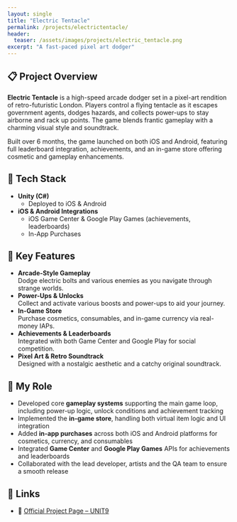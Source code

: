 ```yaml
---
layout: single
title: "Electric Tentacle"
permalink: /projects/electrictentacle/
header:
  teaser: /assets/images/projects/electric_tentacle.png
excerpt: "A fast-paced pixel art dodger"
---
```

## 📋 Project Overview

**Electric Tentacle** is a high-speed arcade dodger set in a pixel-art rendition of retro-futuristic London. Players control a flying tentacle as it escapes government agents, dodges hazards, and collects power-ups to stay airborne and rack up points. The game blends frantic gameplay with a charming visual style and soundtrack.

Built over 6 months, the game launched on both iOS and Android, featuring full leaderboard integration, achievements, and an in-game store offering cosmetic and gameplay enhancements.

## 🔧 Tech Stack

- **Unity (C#)** 
  - Deployed to iOS & Android
- **iOS & Android Integrations**
  - iOS Game Center & Google Play Games (achievements, leaderboards)
  - In-App Purchases

## 🔑 Key Features

- **Arcade-Style Gameplay**  
  Dodge electric bolts and various enemies as you navigate through strange worlds.  
- **Power-Ups & Unlocks**  
  Collect and activate various boosts and power-ups to aid your journey.  
- **In-Game Store**  
  Purchase cosmetics, consumables, and in-game currency via real-money IAPs.  
- **Achievements & Leaderboards**  
  Integrated with both Game Center and Google Play for social competition.  
- **Pixel Art & Retro Soundtrack**  
  Designed with a nostalgic aesthetic and a catchy original soundtrack.

## 👨 My Role

- Developed core **gameplay systems** supporting the main game loop, including power-up logic, unlock conditions and achievement tracking  
- Implemented the **in-game store**, handling both virtual item logic and UI integration  
- Added **in-app purchases** across both iOS and Android platforms for cosmetics, currency, and consumables  
- Integrated **Game Center** and **Google Play Games** APIs for achievements and leaderboards  
- Collaborated with the lead developer, artists and the QA team to ensure a smooth release

<!---
## 🛠 Technical Deep Dive
> _TBC—opportunity to detail IAP setup, reward systems, or modular gameplay architecture._
 
## 🚀 Lessons Learned & Next Steps
- **Challenges Overcome:** _e.g., IAP compliance across platforms, syncing progression and rewards across devices_  
- **Future Enhancements:** _e.g., multiplayer mode, time-limited events, NFT-powered cosmetics (joking—unless?)_  
--->

## 🔗 Links

- 🐙 [Official Project Page – UNIT9](https://www.unit9.com/project/electric-tentacle/)